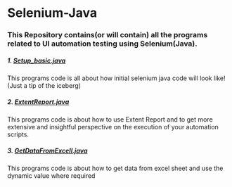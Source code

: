 # Selenium-Java

### This Repository contains(or will contain) all the programs related to UI automation testing using Selenium(Java).  

##### **1. [Setup_basic.java](https://github.com/loydtellis/Selenium-Java/blob/main/Setup_basic.java)**
This programs code is all about how initial selenium java code will look like! (Just a tip of the iceberg) 

##### **2. [ExtentReport.java](https://github.com/loydtellis/Selenium-Java/blob/main/ExtentReport.java)**
This programs code is about how to use Extent Report and to get more extensive and insightful perspective on the execution of your automation scripts.  

##### **3. [GetDataFromExcell.java](https://github.com/loydtellis/Selenium-Java/blob/main/GetDataFromExcell.java)**
This programs code is about how to get data from excel sheet and use the dynamic value where required  



